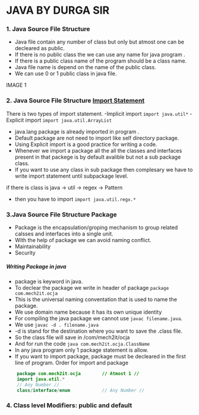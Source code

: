 
# JAVA BY DURGA SIR 
### 1. Java Source File Structure 
- 	Java file contain any number of class but only but atmost one can be decleared as public.
- 	If there is no public class the we can use any name for java program .
- 	If there is a public class name of the program should be a class name.
- 	Java file name is depend on the name of the public class.
- 	We can use 0 or 1 public class in java file.

IMAGE 1

### 2. Java Source File Structure [Import Statement ](https://www.youtube.com/watch?v=5NQjLBuNL0I&list=RDCMUCbjozK_PYCTLEluFlrJ8UZg&t=1461s "Import Statement ")
There is two types of import statement.
-Implicit import 
`import java.util*`
-Explicit import 
`import java.util.ArrayList`

- java.lang package is already imported in program .
- Default package are not need to import like self directory package.
- Using Explicit import is a good practice for writing a code.
- Whenever we import a package all the all the classes and interfaces present in that packege is by default avalible but not a sub package class.
- If you want to use any class in sub package then complesary we have to write import statement until subpackage level. 

if there is class is java -> util -> regex -> Pattern 
- then you have to import `import java.util.regx.*`

### 3.Java Source File Structure Package
- Package is the encapsulation/groping mechanism to group related calsses and interfaces into a single unit.
- With the help of package we can avoid naming conflict.
- Maintainability
- Security

##### Writing Package in java
- package is keyword in java.
- To declear the package we write in header of package `package com.mech2it.ocja`
- This is the universal naming conventation that is used to name the package.
- We use domain name because it has its own unique identity 
- For compiling the java package we cannot use `javac filename.java`.
- We use `javac -d . filename.java`
- -d is stand for the destination where you want to save the .class file.
- So the class file will save in /com/mech2it/ocja 
- And for run the code `java com.mech2it.ocja.ClassName`
- In any java program only 1 package statement is allow.
- If you want to import package, package must be decleared in the first line of program. 
    Order for import and package 
```java
    package com.mech2it.ocja		// Atmost 1 //
    import java.util.*				
    // Any Number //
    class/interface/enum			// Any Number //
```
### 4. Class level Modifiers: public and default

